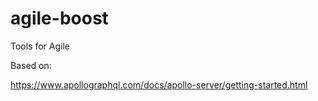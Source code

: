 # agile-boost
Tools for Agile

Based on:

https://www.apollographql.com/docs/apollo-server/getting-started.html
